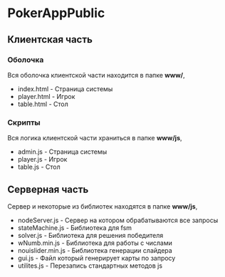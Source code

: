 # PokerAppPublic
## Клиентская часть
### Оболочка
Вся оболочка клиентской части находится в папке **www/**, 
* index.html - Страница системы
* player.html - Игрок
* table.html - Стол
### Скрипты
Вся логика клиентской части храниться в папке **www/js**,
* admin.js - Страница системы
* player.js - Игрок
* table.js - Стол
## Серверная часть
Сервер и некоторые из библиотек находятся в папке **www/js**,
* nodeServer.js - Сервер на котором обрабатываются все запросы
* stateMachine.js - Библиотека для fsm
* solver.js - Библиотека для решения победителя
* wNumb.min.js - Библиотека для работы с числами
* nouislider.min.js - Библиотека генерации слайдера
* gui.js - Файл который генерирует карты по запросу
* utilites.js - Перезапись стандартных методов js
